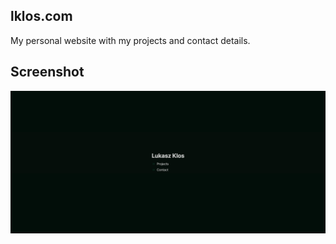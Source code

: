 ## lklos.com

My personal website with my projects and contact details.

## Screenshot

![screenshot](./screenshot.png)
